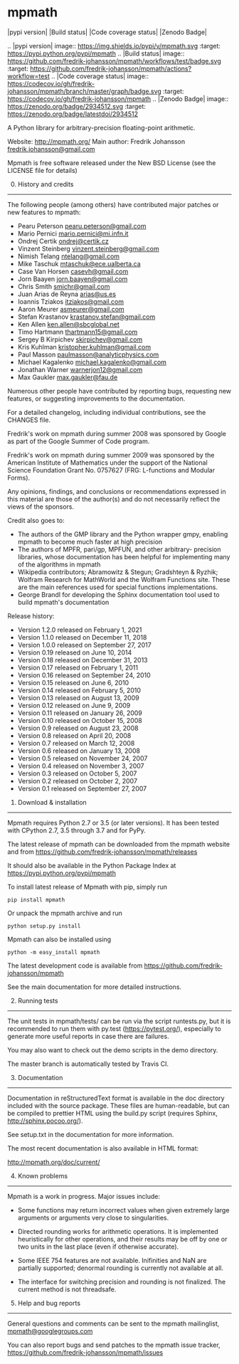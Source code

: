 mpmath
======

|pypi version| |Build status| |Code coverage status| |Zenodo Badge|

.. |pypi version| image:: https://img.shields.io/pypi/v/mpmath.svg
   :target: https://pypi.python.org/pypi/mpmath
.. |Build status| image:: https://github.com/fredrik-johansson/mpmath/workflows/test/badge.svg
   :target: https://github.com/fredrik-johansson/mpmath/actions?workflow=test
.. |Code coverage status| image:: https://codecov.io/gh/fredrik-johansson/mpmath/branch/master/graph/badge.svg
   :target: https://codecov.io/gh/fredrik-johansson/mpmath
.. |Zenodo Badge| image:: https://zenodo.org/badge/2934512.svg
   :target: https://zenodo.org/badge/latestdoi/2934512

A Python library for arbitrary-precision floating-point arithmetic.

Website: http://mpmath.org/
Main author: Fredrik Johansson <fredrik.johansson@gmail.com>

Mpmath is free software released under the New BSD License (see the
LICENSE file for details)

0. History and credits
----------------------

The following people (among others) have contributed major patches
or new features to mpmath:

* Pearu Peterson <pearu.peterson@gmail.com>
* Mario Pernici <mario.pernici@mi.infn.it>
* Ondrej Certik <ondrej@certik.cz>
* Vinzent Steinberg <vinzent.steinberg@gmail.com>
* Nimish Telang <ntelang@gmail.com>
* Mike Taschuk <mtaschuk@ece.ualberta.ca>
* Case Van Horsen <casevh@gmail.com>
* Jorn Baayen <jorn.baayen@gmail.com>
* Chris Smith <smichr@gmail.com>
* Juan Arias de Reyna <arias@us.es>
* Ioannis Tziakos <itziakos@gmail.com>
* Aaron Meurer <asmeurer@gmail.com>
* Stefan Krastanov <krastanov.stefan@gmail.com>
* Ken Allen <ken.allen@sbcglobal.net>
* Timo Hartmann <thartmann15@gmail.com>
* Sergey B Kirpichev <skirpichev@gmail.com>
* Kris Kuhlman <kristopher.kuhlman@gmail.com>
* Paul Masson <paulmasson@analyticphysics.com>
* Michael Kagalenko <michael.kagalenko@gmail.com>
* Jonathan Warner <warnerjon12@gmail.com>
* Max Gaukler <max.gaukler@fau.de>

Numerous other people have contributed by reporting bugs,
requesting new features, or suggesting improvements to the
documentation.

For a detailed changelog, including individual contributions,
see the CHANGES file.

Fredrik's work on mpmath during summer 2008 was sponsored by Google
as part of the Google Summer of Code program.

Fredrik's work on mpmath during summer 2009 was sponsored by the
American Institute of Mathematics under the support of the National Science
Foundation Grant No. 0757627 (FRG: L-functions and Modular Forms).

Any opinions, findings, and conclusions or recommendations expressed in this
material are those of the author(s) and do not necessarily reflect the
views of the sponsors.

Credit also goes to:

* The authors of the GMP library and the Python wrapper
  gmpy, enabling mpmath to become much faster at
  high precision
* The authors of MPFR, pari/gp, MPFUN, and other arbitrary-
  precision libraries, whose documentation has been helpful
  for implementing many of the algorithms in mpmath
* Wikipedia contributors; Abramowitz & Stegun; Gradshteyn & Ryzhik;
  Wolfram Research for MathWorld and the Wolfram Functions site.
  These are the main references used for special functions
  implementations.
* George Brandl for developing the Sphinx documentation tool
  used to build mpmath's documentation

Release history:

* Version 1.2.0 released on February 1, 2021
* Version 1.1.0 released on December 11, 2018
* Version 1.0.0 released on September 27, 2017
* Version 0.19 released on June 10, 2014
* Version 0.18 released on December 31, 2013
* Version 0.17 released on February 1, 2011
* Version 0.16 released on September 24, 2010
* Version 0.15 released on June 6, 2010
* Version 0.14 released on February 5, 2010
* Version 0.13 released on August 13, 2009
* Version 0.12 released on June 9, 2009
* Version 0.11 released on January 26, 2009
* Version 0.10 released on October 15, 2008
* Version 0.9 released on August 23, 2008
* Version 0.8 released on April 20, 2008
* Version 0.7 released on March 12, 2008
* Version 0.6 released on January 13, 2008
* Version 0.5 released on November 24, 2007
* Version 0.4 released on November 3, 2007
* Version 0.3 released on October 5, 2007
* Version 0.2 released on October 2, 2007
* Version 0.1 released on September 27, 2007

1. Download & installation
--------------------------

Mpmath requires Python 2.7 or 3.5 (or later versions). It has been tested
with CPython 2.7, 3.5 through 3.7 and for PyPy.

The latest release of mpmath can be downloaded from the mpmath
website and from https://github.com/fredrik-johansson/mpmath/releases

It should also be available in the Python Package Index at
https://pypi.python.org/pypi/mpmath

To install latest release of Mpmath with pip, simply run

``pip install mpmath``

Or unpack the mpmath archive and run

``python setup.py install``

Mpmath can also be installed using

``python -m easy_install mpmath``

The latest development code is available from
https://github.com/fredrik-johansson/mpmath

See the main documentation for more detailed instructions.

2. Running tests
----------------

The unit tests in mpmath/tests/ can be run via the script
runtests.py, but it is recommended to run them with py.test
(https://pytest.org/), especially
to generate more useful reports in case there are failures.

You may also want to check out the demo scripts in the demo
directory.

The master branch is automatically tested by Travis CI.

3. Documentation
----------------

Documentation in reStructuredText format is available in the
doc directory included with the source package. These files
are human-readable, but can be compiled to prettier HTML using
the build.py script (requires Sphinx, http://sphinx.pocoo.org/).

See setup.txt in the documentation for more information.

The most recent documentation is also available in HTML format:

http://mpmath.org/doc/current/

4. Known problems
-----------------

Mpmath is a work in progress. Major issues include:

* Some functions may return incorrect values when given extremely
  large arguments or arguments very close to singularities.

* Directed rounding works for arithmetic operations. It is implemented
  heuristically for other operations, and their results may be off by one
  or two units in the last place (even if otherwise accurate).

* Some IEEE 754 features are not available. Inifinities and NaN are
  partially supported; denormal rounding is currently not available
  at all.

* The interface for switching precision and rounding is not finalized.
  The current method is not threadsafe.

5. Help and bug reports
-----------------------

General questions and comments can be sent to the mpmath mailinglist,
mpmath@googlegroups.com

You can also report bugs and send patches to the mpmath issue tracker,
https://github.com/fredrik-johansson/mpmath/issues

